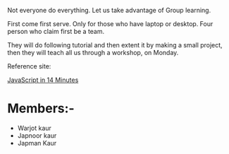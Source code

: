 Not everyone do everything.
Let us take advantage of Group learning.

First come first serve. Only for those who have laptop or desktop. Four person who claim first be a team.

They will do following tutorial and then extent it by making a small project, then they will teach all us through a workshop, on Monday.

Reference site:

[JavaScript in 14 Minutes](https://jgthms.com/javascript-in-14-minutes/)

# Members:- 
- Warjot kaur
- Japnoor kaur
- Japman Kaur
